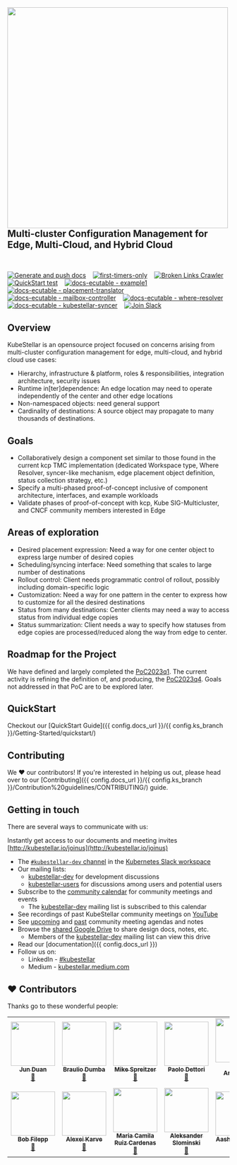 <!--readme-for-root-start-->

<img alt="" width="500px" align="left" src="../KubeStellar-with-Logo.png" />

<br/>
<br/>
<br/>
<br/>

## Multi-cluster Configuration Management for Edge, Multi-Cloud, and Hybrid Cloud
<br/>

[![Generate and push docs](https://github.com/kubestellar/kubestellar/actions/workflows/docs-gen-and-push.yml/badge.svg?branch=release-0.9)](https://github.com/kubestellar/kubestellar/actions/workflows/docs-gen-and-push.yml)&nbsp;&nbsp;&nbsp;
[![first-timers-only](https://img.shields.io/badge/first--timers--only-friendly-blue.svg?style=flat-square)](https://www.firsttimersonly.com/)&nbsp;&nbsp;&nbsp;
[![Broken Links Crawler](https://github.com/kubestellar/kubestellar/actions/workflows/broken-links-crawler.yml/badge.svg)](https://github.com/kubestellar/kubestellar/actions/workflows/broken-links-crawler.yml)
[![QuickStart test](https://github.com/kubestellar/kubestellar/actions/workflows/docs-ecutable-qs.yml/badge.svg?branch=release-0.9)](https://github.com/kubestellar/kubestellar/actions/workflows/docs-ecutable-qs.yml)&nbsp;&nbsp;&nbsp;
[![docs-ecutable - example1](https://github.com/kubestellar/kubestellar/actions/workflows/docs-ecutable-example1.yml/badge.svg?branch=release-0.9)](https://github.com/kubestellar/kubestellar/actions/workflows/docs-ecutable-example1.yml)&nbsp;&nbsp;&nbsp;
[![docs-ecutable - placement-translator](https://github.com/kubestellar/kubestellar/actions/workflows/docs-ecutable-placement.yml/badge.svg?branch=release-0.9)](https://github.com/kubestellar/kubestellar/actions/workflows/docs-ecutable-placement.yml)&nbsp;&nbsp;&nbsp;
[![docs-ecutable - mailbox-controller](https://github.com/kubestellar/kubestellar/actions/workflows/docs-ecutable-mailbox.yml/badge.svg?branch=release-0.9)](https://github.com/kubestellar/kubestellar/actions/workflows/docs-ecutable-mailbox.yml)&nbsp;&nbsp;&nbsp;
[![docs-ecutable - where-resolver](https://github.com/kubestellar/kubestellar/actions/workflows/docs-ecutable-where-resolver.yml/badge.svg?branch=release-0.9)](https://github.com/kubestellar/kubestellar/actions/workflows/docs-ecutable-where-resolver.yml)&nbsp;&nbsp;&nbsp;
[![docs-ecutable - kubestellar-syncer](https://github.com/kubestellar/kubestellar/actions/workflows/docs-ecutable-syncer.yml/badge.svg?branch=release-0.9)](https://github.com/kubestellar/kubestellar/actions/workflows/docs-ecutable-syncer.yml)&nbsp;&nbsp;&nbsp;
<a href="https://kubernetes.slack.com/archives/C058SUSL5AA"> 
    <img alt="Join Slack" src="https://img.shields.io/badge/KubeStellar-Join%20Slack-blue?logo=slack">
  </a>
## Overview
KubeStellar is an opensource project focused on concerns arising from multi-cluster configuration management for edge, multi-cloud, and hybrid cloud use cases:

- Hierarchy, infrastructure & platform, roles & responsibilities, integration architecture, security issues
- Runtime in[ter]dependence: An edge location may need to operate independently of the center and other edge locations​
- Non-namespaced objects: need general support
- Cardinality of destinations: A source object may propagate to many thousands of destinations. 

## Goals

- Collaboratively design a component set similar to those found in the current kcp TMC implementation (dedicated Workspace type, Where Resolver, syncer-like mechanism, edge placement object definition, status collection strategy, etc.)
- Specify a multi-phased proof-of-concept inclusive of component architecture, interfaces, and example workloads
- Validate phases of proof-of-concept with kcp, Kube SIG-Multicluster, and CNCF community members interested in Edge

## Areas of exploration

- Desired placement expression​: Need a way for one center object to express large number of desired copies​
- Scheduling/syncing interface​: Need something that scales to large number of destinations​
- Rollout control​: Client needs programmatic control of rollout, possibly including domain-specific logic​
- Customization: Need a way for one pattern in the center to express how to customize for all the desired destinations​
- Status from many destinations​: Center clients may need a way to access status from individual edge copies
- Status summarization​: Client needs a way to specify how statuses from edge copies are processed/reduced along the way from edge to center​.

## Roadmap for the Project

We have defined and largely completed the
[PoC2023q1](../Coding%20Milestones/PoC2023q1/outline/).
The current activity is refining the definition of, and producing, the
[PoC2023q4](../Coding%20Milestones/PoC2023q4/outline/).
Goals not addressed in that PoC are to be explored later.

## QuickStart

Checkout our [QuickStart Guide]({{ config.docs_url }}/{{ config.ks_branch }}/Getting-Started/quickstart/)

## Contributing

We ❤️ our contributors! If you're interested in helping us out, please head over to our [Contributing]({{ config.docs_url }}/{{ config.ks_branch }}/Contribution%20guidelines/CONTRIBUTING/) guide.

## Getting in touch

There are several ways to communicate with us:

Instantly get access to our documents and meeting invites [http://kubestellar.io/joinus](http://kubestellar.io/joinus)

- The [`#kubestellar-dev` channel](https://kubernetes.slack.com/archives/C058SUSL5AA) in the [Kubernetes Slack workspace](https://slack.k8s.io)
- Our mailing lists:
    - [kubestellar-dev](https://groups.google.com/g/kubestellar-dev) for development discussions
    - [kubestellar-users](https://groups.google.com/g/kubestellar-users) for discussions among users and potential users
- Subscribe to the [community calendar](https://calendar.google.com/calendar/event?action=TEMPLATE&tmeid=MWM4a2loZDZrOWwzZWQzZ29xanZwa3NuMWdfMjAyMzA1MThUMTQwMDAwWiBiM2Q2NWM5MmJlZDdhOTg4NGVmN2ZlOWUzZjZjOGZlZDE2ZjZmYjJmODExZjU3NTBmNTQ3NTY3YTVkZDU4ZmVkQGc&tmsrc=b3d65c92bed7a9884ef7fe9e3f6c8fed16f6fb2f811f5750f547567a5dd58fed%40group.calendar.google.com&scp=ALL) for community meetings and events
    - The [kubestellar-dev](https://groups.google.com/g/kubestellar-dev) mailing list is subscribed to this calendar
- See recordings of past KubeStellar community meetings on [YouTube](https://www.youtube.com/@kubestellar)
- See [upcoming](https://github.com/kubestellar/kubestellar/issues?q=is%3Aissue+is%3Aopen+label%3Acommunity-meeting) and [past](https://github.com/kubestellar/kubestellar/issues?q=is%3Aissue+is%3Aclosed+label%3Acommunity-meeting) community meeting agendas and notes
- Browse the [shared Google Drive](https://drive.google.com/drive/folders/1p68MwkX0sYdTvtup0DcnAEsnXElobFLS?usp=sharing) to share design docs, notes, etc.
    - Members of the [kubestellar-dev](https://groups.google.com/g/kubestellar-dev) mailing list can view this drive
- Read our [documentation]({{ config.docs_url }})
- Follow us on:
   - LinkedIn - [#kubestellar](https://www.linkedin.com/feed/hashtag/?keywords=kubestellar)
   - Medium - [kubestellar.medium.com](https://medium.com/@kubestellar/list/predefined:e785a0675051:READING_LIST)
   
   
## ❤️ Contributors

Thanks go to these wonderful people:

<!-- ALL-CONTRIBUTORS-LIST:START - Do not remove or modify this section -->
<!-- prettier-ignore-start -->
<!-- markdownlint-disable -->
<table>
  <tr>
    <td align="center"><a href="https://github.com/waltforme"><img src="https://avatars.githubusercontent.com/u/8633434?v=4" width="100px;" alt=""/><br /><sub><b>Jun Duan</b></sub></a><br /><a href="https://github.com/kubestellar/kubestellar/issues?q=assignee%3Awaltforme+" title="Contributed PRs">👀</a></td>
    <td align="center"><a href="https://github.com/dumb0002"><img src="https://avatars.githubusercontent.com/u/25727844?v=4" width="100px;" alt=""/><br /><sub><b>Braulio Dumba</b></sub></a><br /><a href="https://github.com/kubestellar/kubestellar/issues?q=assignee%3Adumb0002+" title="Contributed PRs">👀</a></td>
    <td align="center"><a href="https://github.com/MikeSpreitzer"><img src="https://avatars.githubusercontent.com/u/14296719?v=4" width="100px;" alt=""/><br /><sub><b>Mike Spreitzer</b></sub></a><br /><a href="https://github.com/kubestellar/kubestellar/pulls?q=is%3Apr+reviewed-by%3AMikeSpreitzer" title="Reviewed Pull Requests">👀</a></td>
    <td align="center"><a href="https://github.com/pdettori"><img src="https://avatars.githubusercontent.com/u/6678093?v=4" width="100px;" alt=""/><br /><sub><b>Paolo Dettori</b></sub></a><br /><a href=https://github.com/kubestellar/kubestellar/issues?q=assignee%3Apdettori+" title="Contributed PRs">👀</a></td>
    <td align="center"><a href="https://github.com/clubanderson"><img src="https://avatars.githubusercontent.com/u/407614?v=4" width="100px;" alt=""/><br /><sub><b>Andy Anderson</b></sub></a><br /><a href="https://github.com/kubestellar/kubestellar/pulls?q=is%3Apr+reviewed-by%3Aclubanderson" title="Reviewed Pull Requests">👀</a></td>
    <td align="center"><a href="https://github.com/francostellari"><img src="https://avatars.githubusercontent.com/u/50019234?v=4" width="100px;" alt=""/><br /><sub><b>Franco Stellari</b></sub></a><br /><a href="https://github.com/kubestellar/kubestellar/issues?q=assignee%3Afrancostellari+" title="Contributed PRs">👀</a></td>
    <td align="center"><a href="https://github.com/ezrasilvera"><img src="https://avatars.githubusercontent.com/u/13567561?v=4" width="100px;" alt=""/><br /><sub><b>Ezra Silvera</b></sub></a><br /><a href="https://github.com/kubestellar/kubestellar/pulls?q=is%3Apr+reviewed-by%3Aezrasilvera" title="Reviewed Pull Requests">👀</a></td>
  </tr>
  <tr>
    <td align="center"><a href="https://github.com/fileppb"><img src="https://avatars.githubusercontent.com/u/124100147?v=4" width="100px;" alt=""/><br /><sub><b>Bob Filepp</b></sub></a><br /><a href="https://github.com/kubestellar/kubestellar/issues?q=assignee%3Afileppb+" title="Contributed PRs">👀</a></td>
    <td align="center"><a href="https://github.com/thinkahead"><img src="https://avatars.githubusercontent.com/u/7507482?v=4" width="100px;" alt=""/><br /><sub><b>Alexei Karve</b></sub></a><br /><a href="https://github.com/kubestellar/kubestellar/issues?q=assignee%3Athinkahead+" title="Contributed PRs">👀</a></td>
    <td align="center"><a href="https://github.com/mra-ruiz"><img src="https://avatars.githubusercontent.com/u/16118462?v=4" width="100px;" alt=""/><br /><sub><b>Maria Camila Ruiz Cardenas</b></sub></a><br /><a href="https://github.com/kubestellar/kubestellar/issues?q=assignee%3Amra-ruiz+" title="Contributed PRs">👀</a></td>
    <td align="center"><a href="https://github.com/aslom"><img src="https://avatars.githubusercontent.com/u/1648338?v=4" width="100px;" alt=""/><br /><sub><b>Aleksander Slominski</b></sub></a><br /><a href="https://github.com/kubestellar/kubestellar/issues?q=assignee%3Aaslom+" title="Contributed PRs">👀</a></td>
    <td align="center"><a href="https://github.com/amanroa"><img src="https://avatars.githubusercontent.com/u/26678552?v=4" width="100px;" alt=""/><br /><sub><b>Aashni Manroa</b></sub></a><br /><a href="https://github.com/kubestellar/kubestellar/issues?q=assignee%3Aamanroa+" title="Contributed PRs">👀</a></td>
    <td align="center"><a href="https://github.com/KPRoche"><img src="https://avatars.githubusercontent.com/u/25445603?v=4" width="100px;" alt=""/><br /><sub><b>Kevin Roche</b></sub></a><br /><a href="https://github.com/kubestellar/kubestellar/issues?q=assignee%3AKPRoche+" title="Contributed PRs">👀</a></td>
        
  </tr>

</table>

<!-- markdownlint-restore -->
<!-- prettier-ignore-end -->

<!-- ALL-CONTRIBUTORS-LIST:END -->
<!--readme-for-root-end-->

